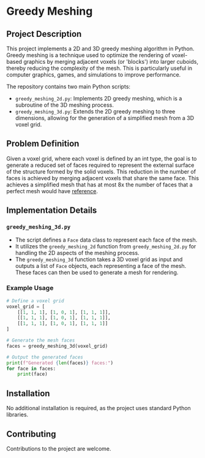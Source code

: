 # Greedy Meshing

## Project Description

This project implements a 2D and 3D greedy meshing algorithm in Python. Greedy meshing is a technique used to optimize the rendering of voxel-based graphics by merging adjacent voxels (or 'blocks') into larger cuboids, thereby reducing the complexity of the mesh. This is particularly useful in computer graphics, games, and simulations to improve performance.

The repository contains two main Python scripts:

- `greedy_meshing_2d.py`: Implements 2D greedy meshing, which is a subroutine of the 3D meshing process.
- `greedy_meshing_3d.py`: Extends the 2D greedy meshing to three dimensions, allowing for the generation of a simplified mesh from a 3D voxel grid.

## Problem Definition

Given a voxel grid, where each voxel is defined by an int type, the goal is to generate a reduced set of faces required to represent the external surface of the structure formed by the solid voxels. This reduction in the number of faces is achieved by merging adjacent voxels that share the same face. This achieves a simplified mesh that has at most 8x the number of faces that a perfect mesh would have [reference](https://0fps.net/2012/06/30/meshing-in-a-minecraft-game/#:~:text=mesh%20actually%20is%3A-,Theorem,-%3A%C2%A0The%20greedy).

## Implementation Details

### `greedy_meshing_3d.py`

- The script defines a `Face` data class to represent each face of the mesh.
- It utilizes the `greedy_meshing_2d` function from `greedy_meshing_2d.py` for handling the 2D aspects of the meshing process.
- The `greedy_meshing_3d` function takes a 3D voxel grid as input and outputs a list of `Face` objects, each representing a face of the mesh. These faces can then be used to generate a mesh for rendering.

### Example Usage

```python
# Define a voxel grid
voxel_grid = [
    [[1, 1, 1], [1, 0, 1], [1, 1, 1]],
    [[1, 1, 1], [1, 0, 1], [1, 1, 1]],
    [[1, 1, 1], [1, 0, 1], [1, 1, 1]]
]

# Generate the mesh faces
faces = greedy_meshing_3d(voxel_grid)

# Output the generated faces
print(f"Generated {len(faces)} faces:")
for face in faces:
    print(face)
```

## Installation

No additional installation is required, as the project uses standard Python libraries.

## Contributing

Contributions to the project are welcome.
